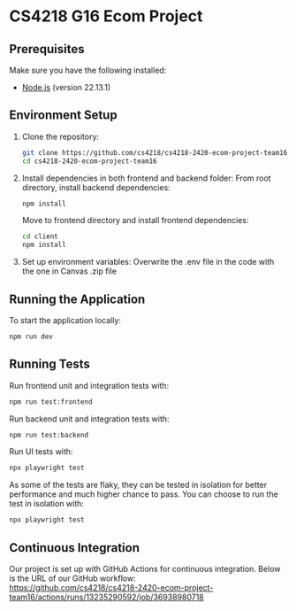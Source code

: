 # CS4218 G16 Ecom Project

## Prerequisites
Make sure you have the following installed:

- [Node.js](https://nodejs.org/) (version 22.13.1)

## Environment Setup

1. Clone the repository:
   ```sh
   git clone https://github.com/cs4218/cs4218-2420-ecom-project-team16.git
   cd cs4218-2420-ecom-project-team16
   ```

2. Install dependencies in both frontend and backend folder:
   From root directory, install backend dependencies:
   ```sh
   npm install  
   ```
   Move to frontend directory and install frontend dependencies:
   ```sh
   cd client
   npm install
   ```

3. Set up environment variables:
   Overwrite the .env file in the code with the one in Canvas .zip file

## Running the Application

To start the application locally:
```sh
npm run dev
```

## Running Tests

Run frontend unit and integration tests with:
```sh
npm run test:frontend
```

Run backend unit and integration tests with:
```sh
npm run test:backend
```

Run UI tests with:
```sh
npx playwright test
```
As some of the tests are flaky, they can be tested in isolation for better performance and much higher chance to pass. 
You can choose to run the test in isolation with:
```sh
npx playwright test
```

## Continuous Integration

Our project is set up with GitHub Actions for continuous integration. Below is the URL of our GitHub workflow: </br>
https://github.com/cs4218/cs4218-2420-ecom-project-team16/actions/runs/13235290592/job/36938980718



